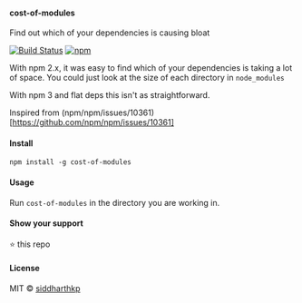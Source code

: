 #### cost-of-modules
Find out which of your dependencies is causing bloat

[![Build
Status](https://api.travis-ci.org/siddharthkp/cost-of-modules.svg?branch=master)](https://travis-ci.org/siddharthkp/cost-of-modules)
[![npm](https://img.shields.io/npm/v/cost-of-modules.svg?maxAge=3600)](https://www.npmjs.com/package/cost-of-modules)


With npm 2.x, it was easy to find which of your dependencies is taking a lot of space. You could just look at the size of each directory in `node_modules`
 
With npm 3 and flat deps this isn't as straightforward.

Inspired from (npm/npm/issues/10361)[https://github.com/npm/npm/issues/10361]

#### Install

`npm install -g cost-of-modules`

#### Usage

Run `cost-of-modules` in the directory you are working in.

#### Show your support

:star: this repo

#### License

MIT © [siddharthkp](https://github.com/siddharthkp)
